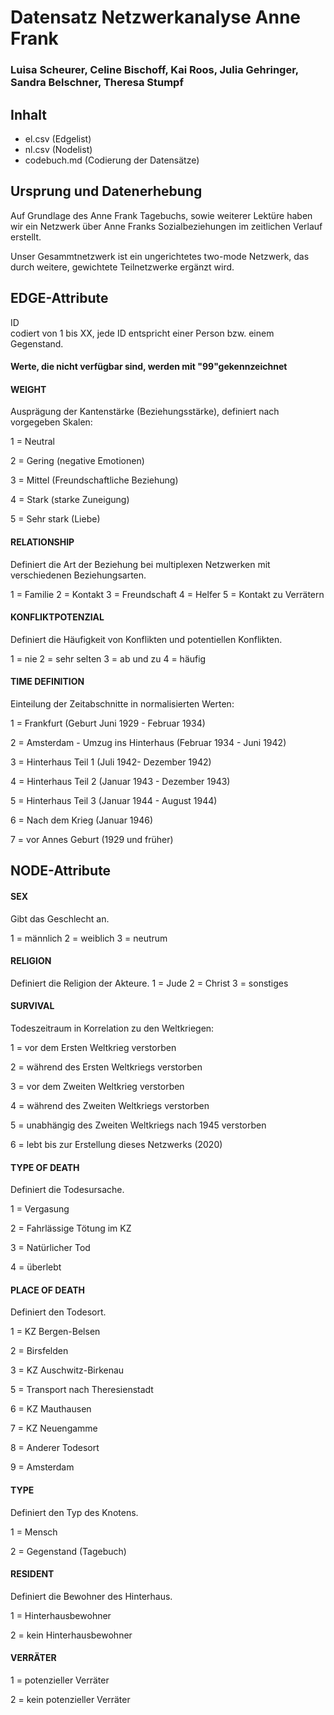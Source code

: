 # Datensatz Netzwerkanalyse Anne Frank #
### Luisa Scheurer, Celine Bischoff, Kai Roos, Julia Gehringer, Sandra Belschner, Theresa Stumpf ###

## Inhalt
- el.csv (Edgelist)
- nl.csv (Nodelist)
- codebuch.md (Codierung der Datensätze)

## Ursprung und Datenerhebung
Auf Grundlage des Anne Frank Tagebuchs, sowie weiterer Lektüre haben wir ein Netzwerk über Anne Franks Sozialbeziehungen im zeitlichen Verlauf erstellt.

Unser Gesammtnetzwerk ist ein ungerichtetes two-mode Netzwerk, das durch weitere, gewichtete Teilnetzwerke ergänzt wird. 


## EDGE-Attribute 

ID  
codiert von 1 bis XX, jede ID entspricht einer Person bzw. einem Gegenstand.

#### Werte, die nicht verfügbar sind, werden mit "99"gekennzeichnet 

#### WEIGHT  

Ausprägung der Kantenstärke (Beziehungsstärke), definiert nach vorgegeben Skalen:

1 = Neutral 

2 = Gering (negative Emotionen)

3 = Mittel (Freundschaftliche Beziehung)

4 = Stark (starke Zuneigung)

5 = Sehr stark (Liebe) 

#### RELATIONSHIP 

Definiert die Art der Beziehung bei multiplexen Netzwerken mit verschiedenen Beziehungsarten. 

1 = Familie
2 = Kontakt
3 = Freundschaft
4 = Helfer
5 = Kontakt zu Verrätern

#### KONFLIKTPOTENZIAL

Definiert die Häufigkeit von Konflikten und potentiellen Konflikten.

1 = nie
2 = sehr selten
3 = ab und zu 
4 = häufig 

#### TIME DEFINITION

Einteilung der Zeitabschnitte in normalisierten Werten:

1 = Frankfurt (Geburt Juni 1929 - Februar 1934) 

2 = Amsterdam - Umzug ins Hinterhaus (Februar 1934 - Juni 1942) 

3 = Hinterhaus Teil 1 (Juli 1942- Dezember 1942)

4 = Hinterhaus Teil 2 (Januar 1943 - Dezember 1943) 

5 = Hinterhaus Teil 3 (Januar 1944 - August 1944) 

6 = Nach dem Krieg (Januar 1946)   

7 = vor Annes Geburt (1929 und früher)


## NODE-Attribute  
  
#### SEX  

Gibt das Geschlecht an.

1 = männlich
2 = weiblich
3 = neutrum 
  

#### RELIGION

Definiert die Religion der Akteure. 
1 = Jude
2 = Christ
3 = sonstiges 

#### SURVIVAL

Todeszeitraum in Korrelation zu den Weltkriegen:

1 = vor dem Ersten Weltkrieg verstorben

2 = während des Ersten Weltkriegs verstorben

3 = vor dem Zweiten Weltkrieg verstorben 

4 = während des Zweiten Weltkriegs verstorben

5 = unabhängig des Zweiten Weltkriegs nach 1945 verstorben

6 = lebt bis zur Erstellung dieses Netzwerks (2020)


#### TYPE OF DEATH

Definiert die Todesursache.

1 = Vergasung 

2 = Fahrlässige Tötung im KZ 

3 = Natürlicher Tod

4 = überlebt

#### PLACE OF DEATH

Definiert den Todesort.

1 = KZ Bergen-Belsen

2 = Birsfelden

3 = KZ Auschwitz-Birkenau

5 = Transport nach Theresienstadt

6 = KZ Mauthausen

7 = KZ Neuengamme

8 = Anderer Todesort

9 = Amsterdam

#### TYPE

Definiert den Typ des Knotens.

1 = Mensch

2 = Gegenstand (Tagebuch)

#### RESIDENT

Definiert die Bewohner des Hinterhaus.

1 = Hinterhausbewohner

2 = kein Hinterhausbewohner

#### VERRÄTER

1 = potenzieller Verräter

2 = kein potenzieller Verräter
